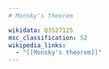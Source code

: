 ```yaml
---
# Monsky's theorem

wikidata: Q3527125
msc_classification: 52
wikipedia_links:
  - "[[Monsky's theorem]]"
---
```

